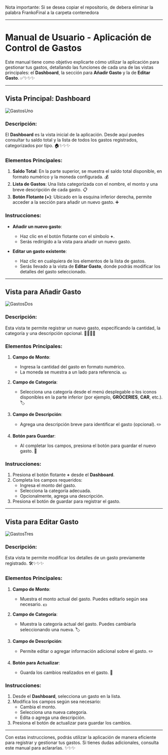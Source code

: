 Nota importante: Si se desea copiar el repositorio, de debera eliminar la palabra FrankoFinal a la carpeta contenedora

---
 
# Manual de Usuario - Aplicación de Control de Gastos

Este manual tiene como objetivo explicarte cómo utilizar la aplicación para gestionar tus gastos, detallando las funciones de cada una de las vistas principales: el **Dashboard**, la sección para **Añadir Gasto** y la de **Editar Gasto**. ✅✨✨✨

---

## **Vista Principal: Dashboard**
![GastosUno](https://github.com/user-attachments/assets/e0731dfd-a76a-4929-a6a0-02885553cbdd)


### Descripción:
El **Dashboard** es la vista inicial de la aplicación. Desde aquí puedes consultar tu saldo total y la lista de todos los gastos registrados, categorizados por tipo. 🏠✨✨✨

### Elementos Principales:
1. **Saldo Total**: En la parte superior, se muestra el saldo total disponible, en formato numérico y la moneda configurada. 💰
2. **Lista de Gastos**: Una lista categorizada con el nombre, el monto y una breve descripción de cada gasto. 📋
3. **Botón Flotante (+)**: Ubicado en la esquina inferior derecha, permite acceder a la sección para añadir un nuevo gasto. ➕

### Instrucciones:
- **Añadir un nuevo gasto**:
  - Haz clic en el botón flotante con el símbolo **+**.
  - Serás redirigido a la vista para añadir un nuevo gasto.

- **Editar un gasto existente**:
  - Haz clic en cualquiera de los elementos de la lista de gastos.
  - Serás llevado a la vista de **Editar Gasto**, donde podrás modificar los detalles del gasto seleccionado.

---

## **Vista para Añadir Gasto**
![GastosDos](https://github.com/user-attachments/assets/b84e7ef9-b665-4af7-9fe4-2425c880d060)


### Descripción:
Esta vista te permite registrar un nuevo gasto, especificando la cantidad, la categoría y una descripción opcional. 📝✨✨✨

### Elementos Principales:
1. **Campo de Monto**:
   - Ingresa la cantidad del gasto en formato numérico.
   - La moneda se muestra a un lado para referencia. 💵

2. **Campo de Categoría**:
   - Selecciona una categoría desde el menú desplegable o los iconos disponibles en la parte inferior (por ejemplo, **GROCERIES**, **CAR**, etc.). 🏷️

3. **Campo de Descripción**:
   - Agrega una descripción breve para identificar el gasto (opcional). ✏️

4. **Botón para Guardar**:
   - Al completar los campos, presiona el botón para guardar el nuevo gasto. 💾

### Instrucciones:
1. Presiona el botón flotante **+** desde el **Dashboard**.
2. Completa los campos requeridos:
   - Ingresa el monto del gasto.
   - Selecciona la categoría adecuada.
   - Opcionalmente, agrega una descripción.
3. Presiona el botón de guardar para registrar el gasto.

---

## **Vista para Editar Gasto**
![GastosTres](https://github.com/user-attachments/assets/2acda28c-d6e7-4216-b545-cd3390f2c19d)


### Descripción:
Esta vista te permite modificar los detalles de un gasto previamente registrado. 🛠️✨✨✨

### Elementos Principales:
1. **Campo de Monto**:
   - Muestra el monto actual del gasto. Puedes editarlo según sea necesario. 💵

2. **Campo de Categoría**:
   - Muestra la categoría actual del gasto. Puedes cambiarla seleccionando una nueva. 🏷️

3. **Campo de Descripción**:
   - Permite editar o agregar información adicional sobre el gasto. ✏️

4. **Botón para Actualizar**:
   - Guarda los cambios realizados en el gasto. 💾

### Instrucciones:
1. Desde el **Dashboard**, selecciona un gasto en la lista.
2. Modifica los campos según sea necesario:
   - Cambia el monto.
   - Selecciona una nueva categoría.
   - Edita o agrega una descripción.
3. Presiona el botón de actualizar para guardar los cambios.

---

Con estas instrucciones, podrás utilizar la aplicación de manera eficiente para registrar y gestionar tus gastos. Si tienes dudas adicionales, consulta este manual para aclararlas. ✨✨✨


 
